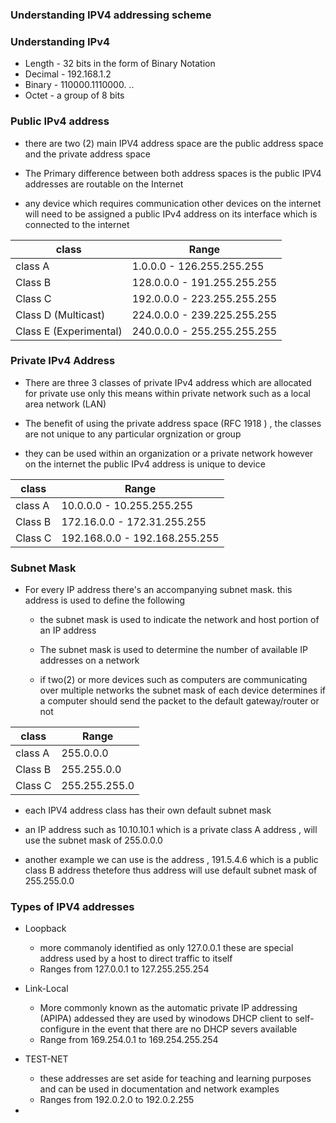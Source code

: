 ### Understanding IPV4 addressing scheme 

### Understanding IPv4 

- Length - 32 bits in the form of Binary Notation 
- Decimal - 192.168.1.2 
- Binary - 110000.1110000. ..
- Octet - a group of 8 bits 

### Public IPv4 address 

- there are two (2) main IPV4 address space are the public address space and the private address space 

- The Primary difference between both address spaces is the public IPV4 addresses are routable on the Internet 

- any device which requires communication other devices on the internet will need to be assigned a public IPv4 address on its interface which is connected to the internet 


| class | Range  | 
|------------|------------|
| class A  | 1.0.0.0 - 126.255.255.255 | 
| Class B | 128.0.0.0 - 191.255.255.255 |  
| Class C | 192.0.0.0 - 223.255.255.255 |
| Class D (Multicast)| 224.0.0.0 - 239.225.255.255 | 
| Class E (Experimental) | 240.0.0.0 - 255.255.255.255 | 


### Private IPv4 Address 

- There are three 3 classes of private IPv4 address which are allocated for private use only this means 
within private network such as a local area network (LAN)

- The benefit of using the private address space (RFC 1918 ) , the classes are not unique to any particular orgnization or group 

- they can be used within an organization or a private network however on the internet the public IPv4 address is unique to device 

| class | Range  | 
|------------|------------|
| class A  | 10.0.0.0 - 10.255.255.255 | 
| Class B | 172.16.0.0 - 172.31.255.255 |  
| Class C | 192.168.0.0 - 192.168.255.255 |


### Subnet Mask

- For every IP address there's an accompanying subnet mask. this address is used to define the following 

    - the subnet mask is used to indicate the network and host portion of an IP address 

    - The subnet mask is used to determine the number of available IP addresses on a network 

    - if two(2) or more devices such as computers are communicating over multiple networks the subnet mask of each device determines if a computer should send the packet to the default gateway/router or not 

| class | Range  | 
|------------|------------|
| class A  | 255.0.0.0 | 
| Class B | 255.255.0.0 |  
| Class C | 255.255.255.0 |


- each IPV4 address class has their own default subnet mask 

- an IP address such as 10.10.10.1 which is a private class A address , will use the subnet mask of 255.0.0.0 

- another example we can use is the address , 191.5.4.6 which is a public class B address thetefore thus address will use default subnet mask of 255.255.0.0 


### Types of IPV4 addresses 

- Loopback 
  - more commanoly identified as only 127.0.0.1 these are special address used by a host to direct traffic to itself 
  - Ranges from 127.0.0.1 to 127.255.255.254 

- Link-Local 
   - More commonly known as the automatic private IP addressing (APIPA) addessed they are used by winodows DHCP client to self-configure in the event that there are no DHCP severs available 
   - Range from 169.254.0.1 to 169.254.255.254 

- TEST-NET
    - these addresses are set aside for teaching and learning purposes and can be used in documentation and network examples 
    - Ranges from 192.0.2.0 to 192.0.2.255 

- 

  
